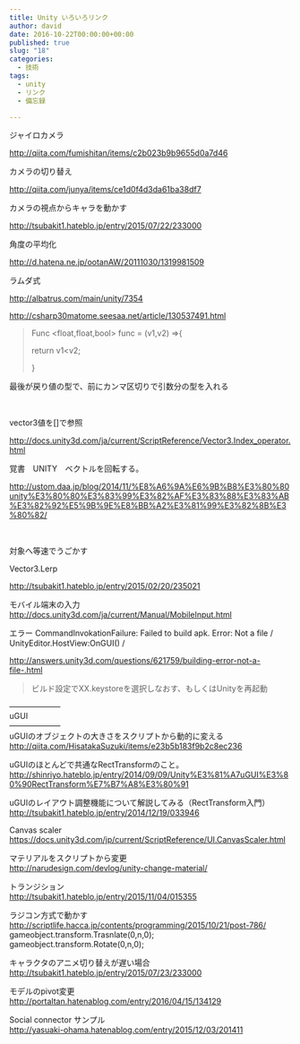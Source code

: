 ```yaml
---
title: Unity いろいろリンク
author: david
date: 2016-10-22T00:00:00+00:00
published: true
slug: "18"
categories:
  - 技術
tags:
  - unity
  - リンク
  - 備忘録

---
```

ジャイロカメラ

http://qiita.com/fumishitan/items/c2b023b9b9655d0a7d46

カメラの切り替え

http://qiita.com/junya/items/ce1d0f4d3da61ba38df7

カメラの視点からキャラを動かす

http://tsubakit1.hateblo.jp/entry/2015/07/22/233000

角度の平均化

http://d.hatena.ne.jp/ootanAW/20111030/1319981509

ラムダ式

http://albatrus.com/main/unity/7354

http://csharp30matome.seesaa.net/article/130537491.html

> Func <float,float,bool> func = (v1,v2) =>{
> 
> return v1<v2;
> 
> }

最後が戻り値の型で、前にカンマ区切りで引数分の型を入れる

&nbsp;

vector3値を[]で参照

http://docs.unity3d.com/ja/current/ScriptReference/Vector3.Index_operator.html

覚書　UNITY　ベクトルを回転する。

http://ustom.daa.jp/blog/2014/11/%E8%A6%9A%E6%9B%B8%E3%80%80unity%E3%80%80%E3%83%99%E3%82%AF%E3%83%88%E3%83%AB%E3%82%92%E5%9B%9E%E8%BB%A2%E3%81%99%E3%82%8B%E3%80%82/

&nbsp;

対象へ等速でうごかす

Vector3.Lerp

http://tsubakit1.hateblo.jp/entry/2015/02/20/235021

モバイル端末の入力  
http://docs.unity3d.com/ja/current/Manual/MobileInput.html

エラー CommandInvokationFailure: Failed to build apk. Error: Not a file / UnityEditor.HostView:OnGUI() /

http://answers.unity3d.com/questions/621759/building-error-not-a-file-.html  
> ビルド設定でXX.keystoreを選択しなおす、もしくはUnityを再起動

&#8212;&#8212;&#8212;&#8212;&#8212;&#8212;&#8211;  
uGUI  
&#8212;&#8212;&#8212;&#8212;&#8212;&#8212;&#8211;  
uGUIのオブジェクトの大きさをスクリプトから動的に変える  
http://qiita.com/HisatakaSuzuki/items/e23b5b183f9b2c8ec236

uGUIのほとんどで共通なRectTransformのこと。  
http://shinriyo.hateblo.jp/entry/2014/09/09/Unity%E3%81%A7uGUI%E3%80%90RectTransform%E7%B7%A8%E3%80%91

uGUIのレイアウト調整機能について解説してみる（RectTransform入門）  
http://tsubakit1.hateblo.jp/entry/2014/12/19/033946

Canvas scaler  
https://docs.unity3d.com/jp/current/ScriptReference/UI.CanvasScaler.html

マテリアルをスクリプトから変更  
http://narudesign.com/devlog/unity-change-material/

トランジション  
http://tsubakit1.hateblo.jp/entry/2015/11/04/015355

ラジコン方式で動かす  
http://scriptlife.hacca.jp/contents/programming/2015/10/21/post-786/  
gameobject.transform.Trasnlate(0,n,0);  
gameobject.transform.Rotate(0,n,0);

キャラクタのアニメ切り替えが遅い場合  
http://tsubakit1.hateblo.jp/entry/2015/07/23/233000

モデルのpivot変更  
http://portaltan.hatenablog.com/entry/2016/04/15/134129

Social connector サンプル  
http://yasuaki-ohama.hatenablog.com/entry/2015/12/03/201411